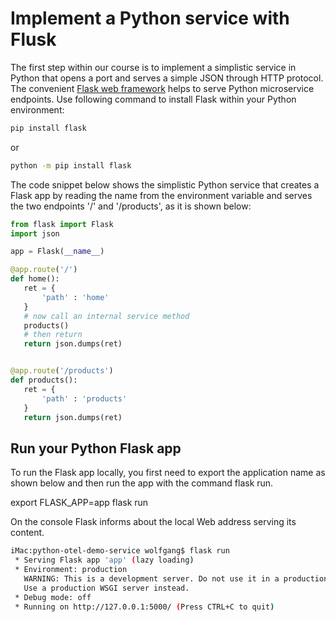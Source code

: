 # Implement a Python service with Flusk

The first step within our course is to implement a simplistic service in Python that opens a port and serves a simple JSON through HTTP protocol.
The convenient [Flask web framework](https://flask.palletsprojects.com/en/2.2.x/) helps to serve Python microservice endpoints.
Use following command to install Flask within your Python environment:

```bash
pip install flask
```

or

```bash
python -m pip install flask
```

The code snippet below shows the simplistic Python service that creates a Flask app by reading the name from the environment variable and serves the two endpoints '/' and '/products', as it is shown below:

```python
from flask import Flask
import json

app = Flask(__name__)

@app.route('/')
def home():
   ret = {
       'path' : 'home'   
   }
   # now call an internal service method
   products()
   # then return
   return json.dumps(ret)


@app.route('/products')
def products():
   ret = {
       'path' : 'products'   
   }
   return json.dumps(ret)
```

## Run your Python Flask app

To run the Flask app locally, you first need to export the application name as shown below and then run the app with the command flask run.
  
export FLASK_APP=app
flask run

On the console Flask informs about the local Web address serving its content.

```bash
iMac:python-otel-demo-service wolfgang$ flask run
 * Serving Flask app 'app' (lazy loading)
 * Environment: production
   WARNING: This is a development server. Do not use it in a production deployment.
   Use a production WSGI server instead.
 * Debug mode: off
 * Running on http://127.0.0.1:5000/ (Press CTRL+C to quit)
```
